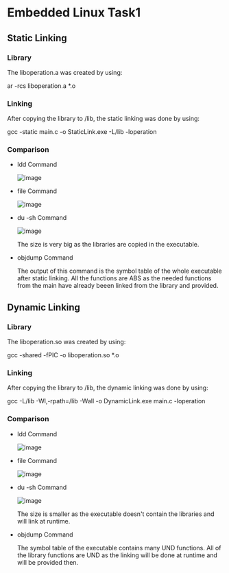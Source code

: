 # Embedded Linux Task1
## Static Linking
### Library
The liboperation.a was created by using:

ar -rcs liboperation.a *.o

### Linking
After copying the library to /lib, the static linking was done by using:

gcc -static main.c -o StaticLink.exe -L/lib -loperation

### Comparison
- ldd Command

   ![image](https://github.com/yasmine-mostafa/Embedded_Linux/assets/63374980/d9f7c7e9-4550-49cf-b7ba-dd019f0e2515)


- file Command

  ![image](https://github.com/yasmine-mostafa/Embedded_Linux/assets/63374980/ccab0507-d9ef-44b9-8e8f-c98ef4103aad)

- du -sh Command

  ![image](https://github.com/yasmine-mostafa/Embedded_Linux/assets/63374980/f9b63cd4-8135-449e-a9f4-b88ab85a7ed8)

  The size is very big as the libraries are copied in the executable.

- objdump Command
  
  The output of this command is the symbol table of the whole executable after static linking. All the functions are ABS as the needed functions from the main have already beeen linked from the       library and provided.

## Dynamic Linking

### Library
The liboperation.so was created by using:

 gcc -shared -fPIC -o liboperation.so *.o

### Linking
After copying the library to /lib, the dynamic linking was done by using:

gcc -L/lib -Wl,-rpath=/lib -Wall -o DynamicLink.exe main.c -loperation 

### Comparison
- ldd Command

  ![image](https://github.com/yasmine-mostafa/Embedded_Linux/assets/63374980/61f7bcf9-ea35-4306-b08b-227e1b485c81)

- file Command

  ![image](https://github.com/yasmine-mostafa/Embedded_Linux/assets/63374980/6965e4c2-65e0-43c1-a7b2-b32d0e6abe8a)

- du -sh Command

  ![image](https://github.com/yasmine-mostafa/Embedded_Linux/assets/63374980/95b79ce6-73c1-419d-b140-26f86bab3f51)

  The size is smaller as the executable doesn't contain the libraries and will link at runtime.

- objdump Command
  
  The symbol table of the executable contains many UND functions. All of the library functions are UND as the linking will be done at runtime and will be provided then.
